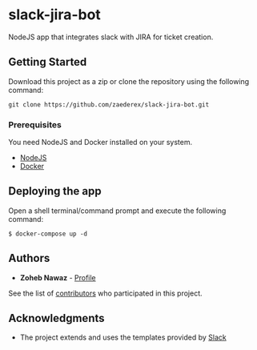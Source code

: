 # slack-jira-bot
 NodeJS app that integrates slack with JIRA for ticket creation.


## Getting Started

Download this project as a zip or clone the repository using the following command:

```
git clone https://github.com/zaederex/slack-jira-bot.git
```

### Prerequisites

You need NodeJS and Docker installed on your system.


* [NodeJS](https://nodejs.org/en/download/)
* [Docker](https://www.docker.com/get-started)


## Deploying the app

Open a shell terminal/command prompt and execute the following command:
```
$ docker-compose up -d
```

## Authors

* **Zoheb Nawaz** - [Profile](https://github.com/zaederex)

See the list of [contributors](https://github.com/zaederex/slack-jira-bot.git/contributors) who participated in this project.

## Acknowledgments

* The project extends and uses the templates provided by [Slack](https://github.com/slackapi/)
